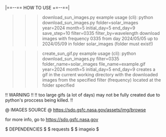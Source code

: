 |==--== HOW TO USE ==--==| 

>>>download_sun_images.py
>>>example usage (cli):  python download_sun_images.py folder=solar_images year=2024 month=5 initial_day=5 end_day=9 save_step=10 filter=0335 filter_by=wavelength 
>>> download images with frequency 0335 from day 2024/05/05 up to 2024/05/09 in folder solar_images (folder must exist!)

>>>create_sun_gif.py
>>>example usage (cli): python download_sun_images.py filter=0335 folder_name=solar_images file_name=example.gif year=2024 month=5 initial_day=5 end_day=9 
>>> creates a gif in the current working directory with the downloaded images from the specified filter (frequency) located at the folder specified

!! WARNING !! 
!! too large gifs (a lot of days) may not be fully created due to python's proccess being killed. !!

@ IMAGES SOURCE @
https://sdo.gsfc.nasa.gov/assets/img/browse

for more info, go to https://sdo.gsfc.nasa.gov

$ DEPENDENCIES $
$   requests   $
$   imageio    $